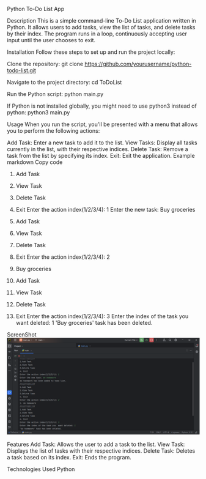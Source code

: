 Python To-Do List App

Description
This is a simple command-line To-Do List application written in Python. It allows users to add tasks, view the list of tasks, and delete tasks by their index. The program runs in a loop, continuously accepting user input until the user chooses to exit.

Installation
Follow these steps to set up and run the project locally:

Clone the repository:
git clone https://github.com/yourusername/python-todo-list.git

Navigate to the project directory:
cd ToDoList

Run the Python script:
python main.py

If Python is not installed globally, you might need to use python3 instead of python:
python3 main.py

Usage
When you run the script, you'll be presented with a menu that allows you to perform the following actions:

Add Task: Enter a new task to add it to the list.
View Tasks: Display all tasks currently in the list, with their respective indices.
Delete Task: Remove a task from the list by specifying its index.
Exit: Exit the application.
Example
markdown
Copy code
1. Add Task
2. View Task
3. Delete Task
4. Exit
Enter the action index(1/2/3/4): 1
Enter the new task: Buy groceries

1. Add Task
2. View Task
3. Delete Task
4. Exit
Enter the action index(1/2/3/4): 2
1. Buy groceries

1. Add Task
2. View Task
3. Delete Task
4. Exit
Enter the action index(1/2/3/4): 3
Enter the index of the task you want deleted: 1
'Buy groceries' task has been deleted.

ScreenShot
![img.png](img.png)

Features
Add Task: Allows the user to add a task to the list.
View Task: Displays the list of tasks with their respective indices.
Delete Task: Deletes a task based on its index.
Exit: Ends the program.


Technologies Used
Python